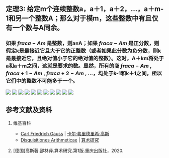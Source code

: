 ## 定理3: 给定m个连续整数a，a＋1，a＋2，…，a＋m-1和另一个整数A；那么对于模m，这些整数中有且仅有一个数与A同余。
### 如果 $frac{a-A}{m}$ 是整数，则a≡A；如果 $frac{a-A}{m}$ 是正分数，则假定k是最接近它且大于它的正整数（或者如果此分数为负分数，则k是最接近它，且绝对值小于它的绝对值的整数）。这时，A＋km将处于a和a＋m之间，这就是要求的数。显然，所有的商 $frac{a-A}{m}$ ,  $frac{a+1-A}{m}$ ,  $frac{a+2-A}{m}$ , …，均处于k-1和k＋1之间，所以它们中的整数不可能多于一个。

![](/images/数论/高斯的算术研究中典型的推演实验/章1/定理3/3-1.jpg)
![](/images/数论/高斯的算术研究中典型的推演实验/章1/定理3/3-2.jpg)
![](/images/数论/高斯的算术研究中典型的推演实验/章1/定理3/3-3.jpg)
![](/images/数论/高斯的算术研究中典型的推演实验/章1/定理3/3-4.jpg)
![](/images/数论/高斯的算术研究中典型的推演实验/章1/定理3/3-5.jpg)
![](/images/数论/高斯的算术研究中典型的推演实验/章1/定理3/3-6.jpg)
![](/images/数论/高斯的算术研究中典型的推演实验/章1/定理3/3-7.jpg)
![](/images/数论/高斯的算术研究中典型的推演实验/章1/定理3/3-8.jpg)
![](/images/数论/高斯的算术研究中典型的推演实验/章1/定理3/3-9.jpg)
![](/images/数论/高斯的算术研究中典型的推演实验/章1/定理3/3-10.jpg)
![](/images/数论/高斯的算术研究中典型的推演实验/章1/定理3/3-11.jpg)

## 参考文献及资料

1. 维基百科
	- [Carl Friedrich Gauss](https://en.wikipedia.org/wiki/Carl_Friedrich_Gauss) | [卡尔·弗里德里希·高斯](https://zh.wikipedia.org/wiki/%E5%8D%A1%E7%88%BE%C2%B7%E5%BC%97%E9%87%8C%E5%BE%B7%E9%87%8C%E5%B8%8C%C2%B7%E9%AB%98%E6%96%AF) 
	- [Disquisitiones Arithmeticae](https://en.wikipedia.org/wiki/Disquisitiones_Arithmeticae) | [算术研究](https://zh.wikipedia.org/wiki/算术研究) 

2. [德国]高斯著.邵林译.算术研究.第1版.重庆出版社，2020.




